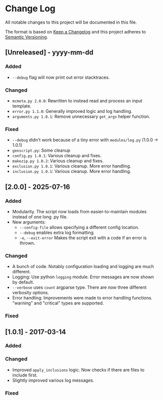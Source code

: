 
# Change Log
All notable changes to this project will be documented in this file.
 
The format is based on [Keep a Changelog](http://keepachangelog.com/)
and this project adheres to [Semantic Versioning](http://semver.org/).
 
## [Unreleased] - yyyy-mm-dd
 
### Added

- `--debug` flag will now print out error stacktraces. 

### Changed

- `mcmeta.py 2.0.0`: Rewritten to instead read and process an input template.
- `error.py 1.1.0`: Generally improved logic and log handling.
- `arguments.py 1.0.1`: Remove unnecessary `get_args` helper function.
 
### Fixed

- `--debug` didn't work because of a tiny error with `modules/log.py` (1.0.0 -> 1.0.1)
- `genscript.py`: Some cleanup
- `config.py 1.0.1`: Various cleanup and fixes.
- `makezip.py 1.0.2`: Various cleanup and fixes.
- `exclusion.py 1.0.1`: Various cleanup. More error handling.
- `inclusion.py 1.0.1`: Various cleanup. More error handling.

## [2.0.0] - 2025-07-16
 
### Added

- Modularity. The script now loads from easier-to-maintain modules instead of one long .py file.
- New arguments:
  - `--config-file` allows specifying a different config location.
  - `--debug` enables extra log formatting.
  - `-e`, `--exit-error` Makes the script exit with a code if an error is thrown.

### Changed

- A bunch of code. Notably configuration loading and logging are much different.
- Logging: Use python `logging` module. Error messages are now shown by default.
- `--verbose` uses `count` argparse type. There are now three different verbosity options.
- Error handling: Improvements were made to error handling functions. "warning" and "critical" types are supported.
 
### Fixed
 
## [1.0.1] - 2017-03-14
 
### Added
   
### Changed

- Improved `apply_inclusions` logic. Now checks if there are files to include first.
- Slightly improved various log messages.
 
### Fixed

